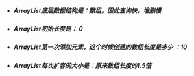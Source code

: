 - ##### ArrayList底层数据结构是：数组，因此查询快，增删慢

- ##### ArrayList初始长度是： 0

- ##### ArrayList第一次添加元素，这个时候创建的数组长度是多少 ：10

- ##### ArrayList每次扩容的大小是：原来数组长度的1.5倍

